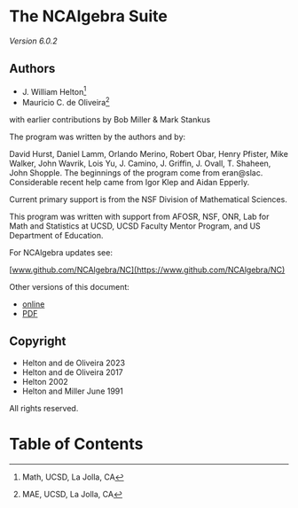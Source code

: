 # The NCAlgebra Suite
*Version 6.0.2*

## Authors

- J. William Helton[^ucsdmath]
- Mauricio C. de Oliveira[^ucsdmae]

[^ucsdmath]: Math, UCSD, La Jolla, CA
[^ucsdmae]: MAE, UCSD, La Jolla, CA

with earlier contributions by Bob Miller \& Mark Stankus

The program was written by the authors and by:

David Hurst, Daniel Lamm, Orlando Merino, Robert Obar, Henry Pfister,
Mike Walker, John Wavrik, Lois Yu, J. Camino, J. Griffin, J. Ovall,
T. Shaheen, John Shopple.  The beginnings of the program come from
eran@slac.  Considerable recent help came from Igor Klep and Aidan
Epperly.

Current primary support is from the 
  NSF Division of Mathematical Sciences.
  
This program was written with support from 
  AFOSR, NSF, ONR, Lab for Math and Statistics at UCSD,
  UCSD Faculty Mentor Program,
  and US Department of Education.

For NCAlgebra updates see:

[www.github.com/NCAlgebra/NC](https://www.github.com/NCAlgebra/NC)

Other versions of this document:

- [online](https://NCAlgebra.github.io)
- [PDF](./NCDocument.pdf)

## Copyright

- Helton and de Oliveira 2023
- Helton and de Oliveira 2017
- Helton 2002
- Helton and Miller June 1991

All rights reserved.

# Table of Contents
